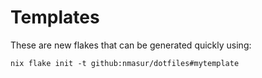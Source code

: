 # Templates

These are new flakes that can be generated quickly using:

```
nix flake init -t github:nmasur/dotfiles#mytemplate
```

